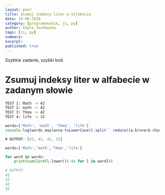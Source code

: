 ```yaml
---
layout: post
title: Zsumuj indeksy liter w alfabecie
date: 24-06-2020
category: [programowanie, js, py]
author: Edyta Jozdowska
tags: [js, py]
summary:
excerpt: 
published: true
---
```


Szybkie zadanie, szybki kod.
# Zsumuj indeksy liter w alfabecie w zadanym słowie

```bash
TEST 1: Math -> 42
TEST 2: math -> 42
TEST 3: Thma -> 42
TEST 4: life -> 32
```

```js
words=['Math', 'math', 'Thma', 'life']
console.log(words.map(a=>a.toLowerCase().split``.reduce((a,b)=>a+b.charCodeAt()-96,0)))

# OUTPUT: [42, 42, 42, 32]

```

```py
words=['Math','math','Thma','life']

for word in words:
    print(sum([ord(l.lower())-96 for l in word]))
    
# OUTPUT: 
42
42
42
32
```
